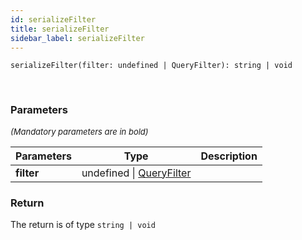 ```yaml
---
id: serializeFilter
title: serializeFilter
sidebar_label: serializeFilter
---
```


```tsx
serializeFilter(filter: undefined | QueryFilter): string | void
```
<br/>



### Parameters

<font size="2"><i>(Mandatory parameters are in bold)</i></font>

| Parameters | Type | Description |
| --------- | ---- | ----------- |
| **filter** | undefined \| [QueryFilter](/framework-api/interfaces/QueryFilter.md) |  |


### Return



The return is of type <code>string | void</code>